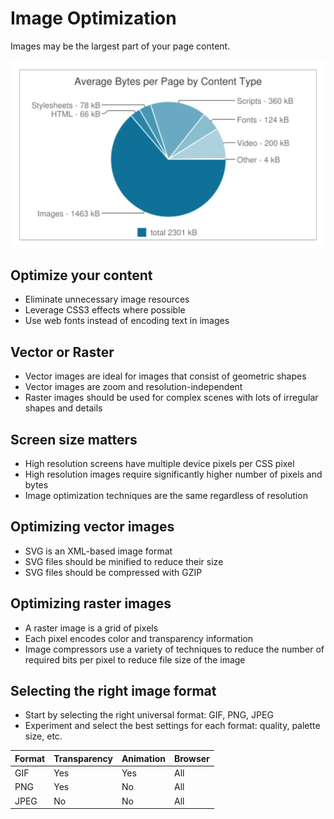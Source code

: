 # Image Optimization

Images may be the largest part of your page content.

![Page content](img/page-content-by-type.png)

## Optimize your content

- Eliminate unnecessary image resources
- Leverage CSS3 effects where possible
- Use web fonts instead of encoding text in images


## Vector or Raster

- Vector images are ideal for images that consist of geometric shapes
- Vector images are zoom and resolution-independent
- Raster images should be used for complex scenes with lots of irregular shapes and details

## Screen size matters

- High resolution screens have multiple device pixels per CSS pixel
- High resolution images require significantly higher number of pixels and bytes
- Image optimization techniques are the same regardless of resolution

## Optimizing vector images

- SVG is an XML-based image format
- SVG files should be minified to reduce their size
- SVG files should be compressed with GZIP

## Optimizing raster images

- A raster image is a grid of pixels
- Each pixel encodes color and transparency information
- Image compressors use a variety of techniques to reduce the number of required bits per pixel to reduce file size of the image

## Selecting the right image format

- Start by selecting the right universal format: GIF, PNG, JPEG
- Experiment and select the best settings for each format: quality, palette size, etc.

| Format | Transparency | Animation | Browser |
| --- | --- | --- | --- |
| GIF | Yes | Yes | All |
| PNG |	Yes |	No | All |
| JPEG | No | No | All |
